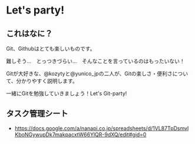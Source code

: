 # Let's party!

## これはなに？
Git、Githubはとても楽しいものです。

難しそう…　とっつきづらい…　そんなことを言っているのはもったいない！

Gitが大好きな、@kozytyと@yunico_jpの二人が、Gitの楽しさ・便利さについて、分かりやすく説明します。

一緒にGitを勉強していきましょう！Let's Git-party!

## タスク管理シート
- https://docs.google.com/a/nanapi.co.jp/spreadsheets/d/1VL87TpDsmvlKboNGywupDk7makpacxtW66YlQR-9dXQ/edit#gid=0

